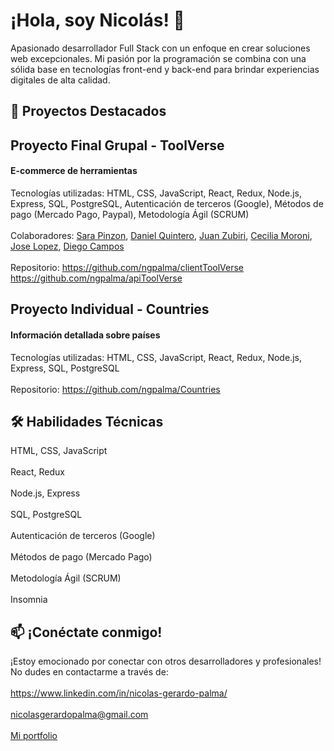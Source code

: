 # ¡Hola, soy Nicolás! 👋
Apasionado desarrollador Full Stack con un enfoque en crear soluciones web excepcionales. Mi pasión por la programación se combina con una sólida base en tecnologías front-end y back-end para brindar experiencias digitales de alta calidad.

## 🚀 Proyectos Destacados
## Proyecto Final Grupal - ToolVerse
#### E-commerce de herramientas

Tecnologías utilizadas: HTML, CSS, JavaScript, React, Redux, Node.js, Express, SQL, PostgreSQL, Autenticación de terceros (Google), Métodos de pago (Mercado Pago, Paypal), Metodología Ágil (SCRUM)
<br></br>
Colaboradores: [Sara Pinzon](https://github.com/Sarapr27), [Daniel Quintero](https://github.com/Daniel-quintero1), [Juan Zubiri](https://github.com/JuanZu77), [Cecilia Moroni](https://github.com/ChechuM), [Jose Lopez](https://github.com/jopez1), [Diego Campos](https://github.com/diegocrp1)
<br></br>
Repositorio: https://github.com/ngpalma/clientToolVerse https://github.com/ngpalma/apiToolVerse

## Proyecto Individual - Countries
#### Información detallada sobre países

Tecnologías utilizadas: HTML, CSS, JavaScript, React, Redux, Node.js, Express, SQL, PostgreSQL
<br></br>
Repositorio: https://github.com/ngpalma/Countries

## 🛠️ Habilidades Técnicas
HTML, CSS, JavaScript
<br></br>
React, Redux
<br></br>
Node.js, Express
<br></br>
SQL, PostgreSQL
<br></br>
Autenticación de terceros (Google)
<br></br>
Métodos de pago (Mercado Pago)
<br></br>
Metodología Ágil (SCRUM)
<br></br>
Insomnia

## 📫 ¡Conéctate conmigo!
¡Estoy emocionado por conectar con otros desarrolladores y profesionales! No dudes en contactarme a través de:
<br></br>
https://www.linkedin.com/in/nicolas-gerardo-palma/
<br></br>
nicolasgerardopalma@gmail.com
<br></br>
[Mi portfolio](https://ngpalma.github.io/portfolio/)